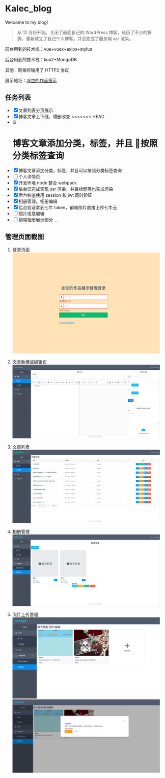 # Kalec_blog

Welcome to my blog!

> 从 12 月份开始，关闭了前面自己的 WordPress 博客，经历了不少的折腾，重新建立了自己个人博客。并且完成了服务端 ssr 渲染。

前台用到的技术栈：vue+vuex+axios+stylus

后台用到的技术栈：koa2+MongoDB

其他：网络传输用了 HTTP2 协议

展示地址：[冰空的作品展示](https://www.kalecgos.top)

## 任务列表

- [x] 文章列表分页展示
- [x] 博客文章上下线，增删改查
      <<<<<<< HEAD
- [x] # 博客文章添加分类，标签，并且  按照分类标签查询
- [x] 博客文章添加分类，标签，并且可以按照分类标签查询
- [ ] 个人详情页
- [x] 开发环境 node 整合 webpack
- [x] 后台已完成实现 ssr 渲染，并且标题等也完成渲染
- [x] 后台权鉴使用 session 和 jwt 同时验证
- [x] 相册管理，相册编辑
- [x] 后台验证拿到七牛 token，前端照片直接上传七牛云
- [ ] 照片信息编辑
- [ ] 前端相册展示部分
      ...

## 管理页面截图

1. 登录页面
   ![登录页](https://github.com/hyccpq/Kalec_blog/raw/master/static/%E5%B1%8F%E5%B9%95%E5%BF%AB%E7%85%A7%2020181.png)

2. 文章新建或编辑页
   ![编辑](https://github.com/hyccpq/Kalec_blog/raw/master/static/%E5%B1%8F%E5%B9%95%E5%BF%AB%E7%85%A7%2020182.png)

3. 文章列表
   ![文章列表](https://github.com/hyccpq/Kalec_blog/raw/master/static/%E5%B1%8F%E5%B9%95%E5%BF%AB%E7%85%A7%2020183.png)

4. 相册管理
   ![相册管理](https://github.com/hyccpq/Kalec_blog/raw/master/static/%E5%B1%8F%E5%B9%95%E5%BF%AB%E7%85%A7%2020184.png)

5. 照片上传管理
   ![照片上传管理](https://github.com/hyccpq/Kalec_blog/raw/master/static/%E5%B1%8F%E5%B9%95%E5%BF%AB%E7%85%A7%2020185.png)
   ![照片上传管理](https://github.com/hyccpq/Kalec_blog/raw/master/static/%E5%B1%8F%E5%B9%95%E5%BF%AB%E7%85%A7%2020186.png)
